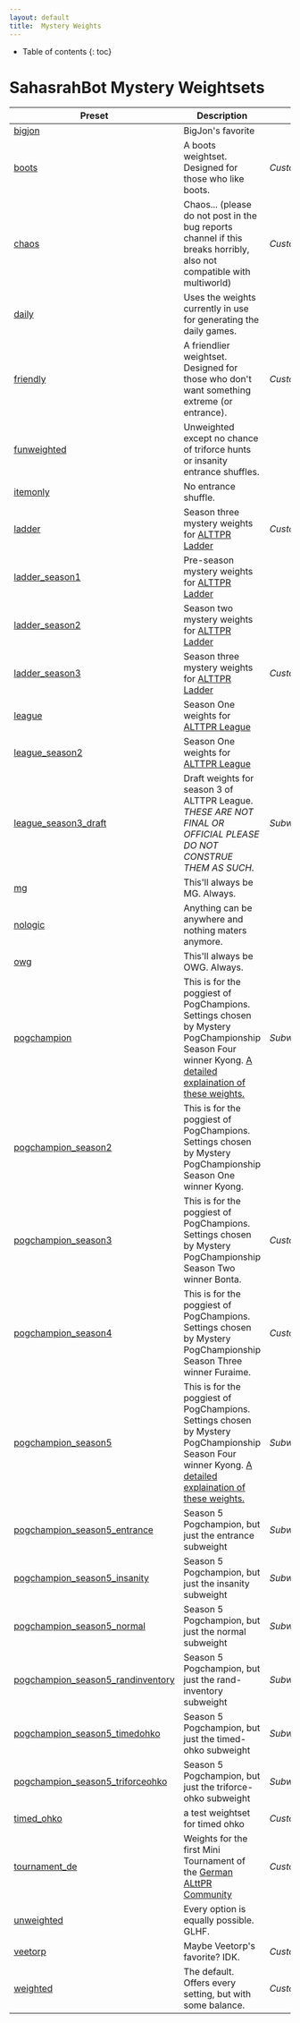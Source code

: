 ```yaml
---
layout: default
title:  Mystery Weights
---
```

* Table of contents
{: toc}
# SahasrahBot Mystery Weightsets

| Preset | Description | |
|---|---|---|
| [bigjon](https://github.com/tcprescott/sahasrahbot/blob/master/weights/bigjon.yaml) | BigJon's favorite |   |
| [boots](https://github.com/tcprescott/sahasrahbot/blob/master/weights/boots.yaml) | A boots weightset.  Designed for those who like boots. | *Customizer*  |
| [chaos](https://github.com/tcprescott/sahasrahbot/blob/master/weights/chaos.yaml) | Chaos... (please do not post in the bug reports channel if this breaks horribly, also not compatible with multiworld) | *Customizer*  |
| [daily](https://github.com/tcprescott/sahasrahbot/blob/master/weights/daily.yaml) | Uses the weights currently in use for generating the daily games. |   |
| [friendly](https://github.com/tcprescott/sahasrahbot/blob/master/weights/friendly.yaml) | A friendlier weightset.  Designed for those who don't want something extreme (or entrance). | *Customizer*  |
| [funweighted](https://github.com/tcprescott/sahasrahbot/blob/master/weights/funweighted.yaml) | Unweighted except no chance of triforce hunts or insanity entrance shuffles. |   |
| [itemonly](https://github.com/tcprescott/sahasrahbot/blob/master/weights/itemonly.yaml) | No entrance shuffle. |   |
| [ladder](https://github.com/tcprescott/sahasrahbot/blob/master/weights/ladder.yaml) | Season three mystery weights for [ALTTPR Ladder](https://discord.gg/Jy7Srva) | *Customizer*  |
| [ladder_season1](https://github.com/tcprescott/sahasrahbot/blob/master/weights/ladder_season1.yaml) | Pre-season mystery weights for [ALTTPR Ladder](https://discord.gg/Jy7Srva) |   |
| [ladder_season2](https://github.com/tcprescott/sahasrahbot/blob/master/weights/ladder_season2.yaml) | Season two mystery weights for [ALTTPR Ladder](https://discord.gg/Jy7Srva) |   |
| [ladder_season3](https://github.com/tcprescott/sahasrahbot/blob/master/weights/ladder_season3.yaml) | Season three mystery weights for [ALTTPR Ladder](https://discord.gg/Jy7Srva) | *Customizer*  |
| [league](https://github.com/tcprescott/sahasrahbot/blob/master/weights/league.yaml) | Season One weights for [ALTTPR League](https://alttprleague.com) |   |
| [league_season2](https://github.com/tcprescott/sahasrahbot/blob/master/weights/league_season2.yaml) | Season One weights for [ALTTPR League](https://alttprleague.com) |   |
| [league_season3_draft](https://github.com/tcprescott/sahasrahbot/blob/master/weights/league_season3_draft.yaml) | Draft weights for season 3 of ALTTPR League.  *THESE ARE NOT FINAL OR OFFICIAL PLEASE DO NOT CONSTRUE THEM AS SUCH*. |  *Subweights* |
| [mg](https://github.com/tcprescott/sahasrahbot/blob/master/weights/mg.yaml) | This'll always be MG.  Always. |   |
| [nologic](https://github.com/tcprescott/sahasrahbot/blob/master/weights/nologic.yaml) | Anything can be anywhere and nothing maters anymore. |   |
| [owg](https://github.com/tcprescott/sahasrahbot/blob/master/weights/owg.yaml) | This'll always be OWG.  Always. |   |
| [pogchampion](https://github.com/tcprescott/sahasrahbot/blob/master/weights/pogchampion.yaml) | This is for the poggiest of PogChampions.  Settings chosen by Mystery PogChampionship Season Four winner Kyong. [A detailed explaination of these weights.](https://docs.google.com/document/d/e/2PACX-1vRBDSdm-_vulcTkcZS-eP7vOTmTJzmpNjfsbKxR9hSqf7vcssDRzf_6qyoWpLciVf86sBTgJXS9_Vlr/pub)  |  *Subweights* |
| [pogchampion_season2](https://github.com/tcprescott/sahasrahbot/blob/master/weights/pogchampion_season2.yaml) | This is for the poggiest of PogChampions.  Settings chosen by Mystery PogChampionship Season One winner Kyong. |   |
| [pogchampion_season3](https://github.com/tcprescott/sahasrahbot/blob/master/weights/pogchampion_season3.yaml) | This is for the poggiest of PogChampions.  Settings chosen by Mystery PogChampionship Season Two winner Bonta. | *Customizer*  |
| [pogchampion_season4](https://github.com/tcprescott/sahasrahbot/blob/master/weights/pogchampion_season4.yaml) | This is for the poggiest of PogChampions.  Settings chosen by Mystery PogChampionship Season Three winner Furaime. | *Customizer*  |
| [pogchampion_season5](https://github.com/tcprescott/sahasrahbot/blob/master/weights/pogchampion_season5.yaml) | This is for the poggiest of PogChampions.  Settings chosen by Mystery PogChampionship Season Four winner Kyong. [A detailed explaination of these weights.](https://docs.google.com/document/d/e/2PACX-1vRBDSdm-_vulcTkcZS-eP7vOTmTJzmpNjfsbKxR9hSqf7vcssDRzf_6qyoWpLciVf86sBTgJXS9_Vlr/pub)  |  *Subweights* |
| [pogchampion_season5_entrance](https://github.com/tcprescott/sahasrahbot/blob/master/weights/pogchampion_season5_entrance.yaml) | Season 5 Pogchampion, but just the entrance subweight |  *Subweights* |
| [pogchampion_season5_insanity](https://github.com/tcprescott/sahasrahbot/blob/master/weights/pogchampion_season5_insanity.yaml) | Season 5 Pogchampion, but just the insanity subweight |  *Subweights* |
| [pogchampion_season5_normal](https://github.com/tcprescott/sahasrahbot/blob/master/weights/pogchampion_season5_normal.yaml) | Season 5 Pogchampion, but just the normal subweight |  *Subweights* |
| [pogchampion_season5_randinventory](https://github.com/tcprescott/sahasrahbot/blob/master/weights/pogchampion_season5_randinventory.yaml) | Season 5 Pogchampion, but just the rand-inventory subweight |  *Subweights* |
| [pogchampion_season5_timedohko](https://github.com/tcprescott/sahasrahbot/blob/master/weights/pogchampion_season5_timedohko.yaml) | Season 5 Pogchampion, but just the timed-ohko subweight |  *Subweights* |
| [pogchampion_season5_triforceohko](https://github.com/tcprescott/sahasrahbot/blob/master/weights/pogchampion_season5_triforceohko.yaml) | Season 5 Pogchampion, but just the triforce-ohko subweight |  *Subweights* |
| [timed_ohko](https://github.com/tcprescott/sahasrahbot/blob/master/weights/timed_ohko.yaml) | a test weightset for timed ohko | *Customizer*  |
| [tournament_de](https://github.com/tcprescott/sahasrahbot/blob/master/weights/tournament_de.yaml) | Weights for the first Mini Tournament of the [German ALttPR Community](https://discord.gg/5zuANcS) | *Customizer*  |
| [unweighted](https://github.com/tcprescott/sahasrahbot/blob/master/weights/unweighted.yaml) | Every option is equally possible.  GLHF. |   |
| [veetorp](https://github.com/tcprescott/sahasrahbot/blob/master/weights/veetorp.yaml) | Maybe Veetorp's favorite? IDK. | *Customizer*  |
| [weighted](https://github.com/tcprescott/sahasrahbot/blob/master/weights/weighted.yaml) | The default.  Offers every setting, but with some balance. | *Customizer*  |

